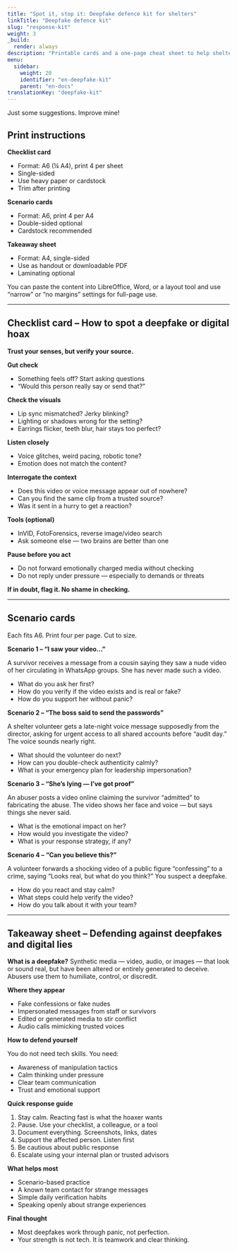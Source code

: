 ```yaml
---
title: "Spot it, stop it: Deepfake defence kit for shelters"
linkTitle: "Deepfake defence kit"
slug: "response-kit"
weight: 3
_build:
  render: always
description: "Printable cards and a one-page cheat sheet to help shelter staff recognise, respond to, and talk through deepfake-related incidents — calmly and practically."
menu:
  sidebar:
    weight: 20
    identifier: "en-deepfake-kit"
    parent: "en-docs"
translationKey: "deepfake-kit"
---
```


Just some suggestions. Improve mine!

## Print instructions

**Checklist card**

* Format: A6 (¼ A4), print 4 per sheet
* Single-sided
* Use heavy paper or cardstock
* Trim after printing

**Scenario cards**

* Format: A6, print 4 per A4
* Double-sided optional
* Cardstock recommended

**Takeaway sheet**

* Format: A4, single-sided
* Use as handout or downloadable PDF
* Laminating optional

You can paste the content into LibreOffice, Word, or a layout tool and use “narrow” or “no margins” settings for 
full-page use.

---

## Checklist card – How to spot a deepfake or digital hoax

**Trust your senses, but verify your source.**

**Gut check**

* Something feels off? Start asking questions
* “Would this person really say or send that?”

**Check the visuals**

* Lip sync mismatched? Jerky blinking?
* Lighting or shadows wrong for the setting?
* Earrings flicker, teeth blur, hair stays too perfect?

**Listen closely**

* Voice glitches, weird pacing, robotic tone?
* Emotion does not match the content?

**Interrogate the context**

* Does this video or voice message appear out of nowhere?
* Can you find the same clip from a trusted source?
* Was it sent in a hurry to get a reaction?

**Tools (optional)**

* InVID, FotoForensics, reverse image/video search
* Ask someone else — two brains are better than one

**Pause before you act**

* Do not forward emotionally charged media without checking
* Do not reply under pressure — especially to demands or threats

**If in doubt, flag it. No shame in checking.**

---

## Scenario cards

Each fits A6. Print four per page. Cut to size.

**Scenario 1 – “I saw your video…”**

A survivor receives a message from a cousin saying they saw a nude video of her circulating in WhatsApp groups. She has never made such a video.

* What do you ask her first?
* How do you verify if the video exists and is real or fake?
* How do you support her without panic?

**Scenario 2 – “The boss said to send the passwords”**

A shelter volunteer gets a late-night voice message supposedly from the director, asking for urgent access to all shared accounts before “audit day.” The voice sounds nearly right.

* What should the volunteer do next?
* How can you double-check authenticity calmly?
* What is your emergency plan for leadership impersonation?

**Scenario 3 – “She’s lying — I’ve got proof”**

An abuser posts a video online claiming the survivor “admitted” to fabricating the abuse. The video shows her face and voice — but says things she never said.

* What is the emotional impact on her?
* How would you investigate the video?
* What is your response strategy, if any?

**Scenario 4 – “Can you believe this?”**

A volunteer forwards a shocking video of a public figure “confessing” to a crime, saying “Looks real, but what do you think?” You suspect a deepfake.

* How do you react and stay calm?
* What steps could help verify the video?
* How do you talk about it with your team?

---

## Takeaway sheet – Defending against deepfakes and digital lies

**What is a deepfake?**
Synthetic media — video, audio, or images — that look or sound real, but have been altered or entirely generated to deceive. Abusers use them to humiliate, control, or discredit.

**Where they appear**

* Fake confessions or fake nudes
* Impersonated messages from staff or survivors
* Edited or generated media to stir conflict
* Audio calls mimicking trusted voices

**How to defend yourself**

You do not need tech skills. You need:

* Awareness of manipulation tactics
* Calm thinking under pressure
* Clear team communication
* Trust and emotional support

**Quick response guide**

1. Stay calm. Reacting fast is what the hoaxer wants
2. Pause. Use your checklist, a colleague, or a tool
3. Document everything. Screenshots, links, dates
4. Support the affected person. Listen first
5. Be cautious about public response
6. Escalate using your internal plan or trusted advisors

**What helps most**

* Scenario-based practice
* A known team contact for strange messages
* Simple daily verification habits
* Speaking openly about strange experiences

**Final thought**

* Most deepfakes work through panic, not perfection.
* Your strength is not tech. It is teamwork and clear thinking.
